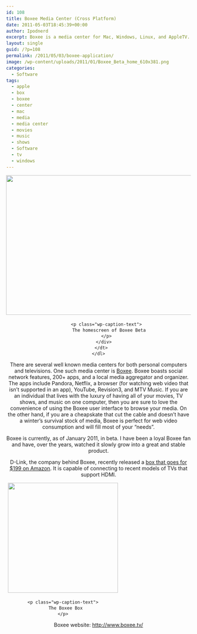 ```yaml
---
id: 108
title: Boxee Media Center (Cross Platform)
date: 2011-05-03T18:45:39+00:00
author: Ipodnerd
excerpt: Boxee is a media center for Mac, Windows, Linux, and AppleTV. It boasts social network features, 200+ apps, and a local media aggregator and organizer.
layout: single
guid: /?p=108
permalink: /2011/05/03/boxee-application/
image: /wp-content/uploads/2011/01/Boxee_Beta_home_610x381.png
categories:
  - Software
tags:
  - apple
  - box
  - boxee
  - center
  - mac
  - media
  - media center
  - movies
  - music
  - shows
  - Software
  - tv
  - windows
---
```

<div>
  <div style="text-align: center;">
    <dl id="attachment_71">
      <dt>
        <div id="attachment_71" style="max-width: 620px" class="wp-caption aligncenter">
          <a href="/wp-content/uploads/2011/01/Boxee_Beta_home_610x381.png"><img class="size-full wp-image-71" title="Boxee_Beta_home" alt="" src="/wp-content/uploads/2011/01/Boxee_Beta_home_610x381.png" width="610" height="381" srcset="/wp-content/uploads/2011/01/Boxee_Beta_home_610x381.png 610w, /wp-content/uploads/2011/01/Boxee_Beta_home_610x381-300x187.png 300w" sizes="(max-width: 610px) 100vw, 610px" /></a>
          
          <p class="wp-caption-text">
            The homescreen of Boxee Beta
          </p>
        </div>
      </dt>
    </dl>
  </div>
  
  <p>
    There are several well known media centers for both personal computers and televisions. One such media center is <a title="Boxee Website" href="http://www.boxee.tv/" target="_blank">Boxee</a>. Boxee boasts social network features, 200+ apps, and a local media aggregator and organizer. The apps include Pandora, Netflix, a browser (for watching web video that isn&#8217;t supported in an app), YouTube, Revision3, and MTV Music. If you are an individual that lives with the luxury of having all of your movies, TV shows, and music on one computer, then you are sure to love the convenience of using the Boxee user interface to browse your media. On the other hand, if you are a cheapskate that cut the cable and doesn&#8217;t have a winter&#8217;s survival stock of media, Boxee is perfect for web video consumption and will fill most of your &#8220;needs&#8221;.
  </p>
  
  <p>
    Boxee is currently, as of January 2011, in beta. I have been a loyal Boxee fan and have, over the years, watched it slowly grow into a great and stable product.
  </p>
  
  <p>
    D-Link, the company behind Boxee, recently released a <a title="Boxee Box - Amazon" href="http://www.amazon.com/D-Link-DSM-380-Boxee-Box-by/dp/B0038JE07O" target="_blank">box that goes for $199 on Amazon</a>. It is capable of connecting to recent models of TVs that support HDMI.
  </p>
  
  <div id="attachment_75" style="max-width: 310px" class="wp-caption aligncenter">
    <a href="/wp-content/uploads/2011/01/319eUGll-L._AA300_.jpg"><img class="size-full wp-image-75" title="Boxee_Box" alt="" src="/wp-content/uploads/2011/01/319eUGll-L._AA300_.jpg" width="300" height="300" srcset="/wp-content/uploads/2011/01/319eUGll-L._AA300_.jpg 300w, /wp-content/uploads/2011/01/319eUGll-L._AA300_-150x150.jpg 150w, /wp-content/uploads/2011/01/319eUGll-L._AA300_-36x36.jpg 36w, /wp-content/uploads/2011/01/319eUGll-L._AA300_-115x115.jpg 115w" sizes="(max-width: 300px) 100vw, 300px" /></a>
    
    <p class="wp-caption-text">
      The Boxee Box
    </p>
  </div>
  
  <p>
    <img title="More..." alt="" src="/wp-includes/js/tinymce/plugins/wordpress/img/trans.gif" />Boxee website: <a title="Linkification: http://www.boxee.tv/" href="http://www.boxee.tv/">http://www.boxee.tv/</a>
  </p>
</div>
